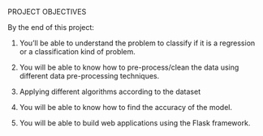 PROJECT OBJECTIVES


By the end of this project:
1. You’ll be able to understand the problem to classify if it is a regression or a classification kind of problem.

2. You will be able to know how to pre-process/clean the data using different data pre-processing techniques.

3. Applying different algorithms according to the dataset

4. You will be able to know how to find the accuracy of the model.

5. You will be able to build web applications using the Flask framework.
